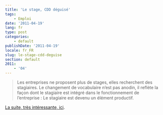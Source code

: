 ```yaml
---
title: 'Le stage, CDD déguisé'
tags:
    - Emploi
date: '2011-04-19'
lang: fr
type: post
categories:
    - default
publishDate: '2011-04-19'
locale: fr_FR
slug: le-stage-cdd-deguise
section: default
2011:
    - '04'
---
```


> Les entreprises ne proposent plus de stages, elles recherchent des stagiaires. Le changement de vocabulaire n’est pas anodin, il reflète la façon dont le stagiaire est intégré dans le fonctionnement de l’entreprise&nbsp;: Le stagiaire est devenu un élément productif.

[La suite, très intéressante, ici](https://n.survol.fr/n/petit-stage-entre-amis "&quot;Petit stage entre amis&quot; sur le blog d'Eric Daspet").
